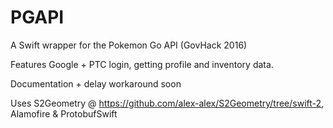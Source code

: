 # PGAPI
A Swift wrapper for the Pokemon Go API (GovHack 2016)

Features Google + PTC login, getting profile and inventory data.

Documentation + delay workaround soon

Uses S2Geometry @ https://github.com/alex-alex/S2Geometry/tree/swift-2, Alamofire & ProtobufSwift
